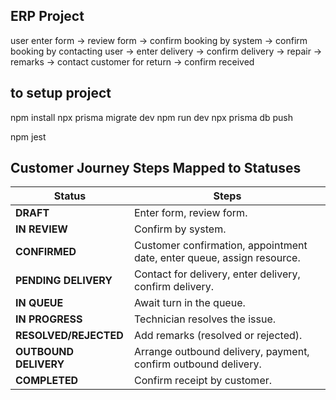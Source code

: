 ## ERP Project


user enter form -> review form -> confirm booking by system -> confirm booking by contacting user -> 
    enter delivery -> confirm delivery -> repair -> remarks -> contact customer for return -> confirm received



## to setup project

npm install
npx prisma migrate dev
npm run dev
npx prisma db push


npm jest


## Customer Journey Steps Mapped to Statuses

| **Status**           | **Steps**                                                                 |
|-----------------------|--------------------------------------------------------------------------|
| **DRAFT**            | Enter form, review form.                                                 |
| **IN REVIEW**        | Confirm by system.                                                       |
| **CONFIRMED**        | Customer confirmation, appointment date, enter queue, assign resource.   |
| **PENDING DELIVERY** | Contact for delivery, enter delivery, confirm delivery.                 |
| **IN QUEUE**         | Await turn in the queue.                                                 |
| **IN PROGRESS**      | Technician resolves the issue.                                           |
| **RESOLVED/REJECTED**| Add remarks (resolved or rejected).                                      |
| **OUTBOUND DELIVERY**| Arrange outbound delivery, payment, confirm outbound delivery.          |
| **COMPLETED**        | Confirm receipt by customer.                                             |
